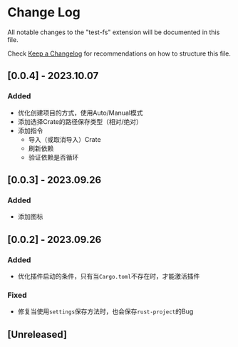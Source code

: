 # Change Log

All notable changes to the "test-fs" extension will be documented in this file.

Check [Keep a Changelog](http://keepachangelog.com/) for recommendations on how to structure this file.


## [0.0.4] - 2023.10.07

### Added

- 优化创建项目的方式，使用Auto/Manual模式
- 添加选择Crate的路径保存类型（相对/绝对）
- 添加指令
  - 导入（或取消导入）Crate
  - 刷新依赖
  - 验证依赖是否循环

## [0.0.3] - 2023.09.26

### Added

- 添加图标

## [0.0.2] - 2023.09.26

### Added

- 优化插件启动的条件，只有当`Cargo.toml`不存在时，才能激活插件

### Fixed

- 修复当使用`settings`保存方法时，也会保存`rust-project`的Bug 

## [Unreleased]